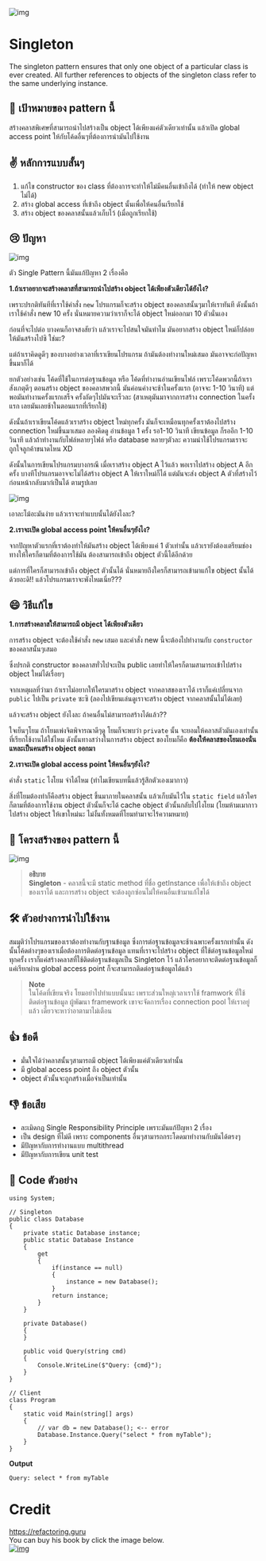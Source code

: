 ![img](assets/singleton/singleton-mini-2x.png)
# Singleton
The singleton pattern ensures that only one object of a particular class is ever created. All further references to objects of the singleton class refer to the same underlying instance.

## 🎯 เป้าหมายของ pattern นี้
สร้างคลาสพิเศษที่สามารถนำไปสร้างเป็น object ได้เพียงแค่ตัวเดียวเท่านั้น แล้วเปิด global access point ให้กับโค้ดอื่นๆที่ต้องการนำมันไปใช้งาน

## ✌ หลักการแบบสั้นๆ
1. แก้ไข constructor ของ class ที่ต้องการจะทำให้ไม่มีคนอื่นเข้าถึงได้ (ทำให้ new object ไม่ได้)
1. สร้าง global access ที่เข้าถึง object นั้นเพื่อให้คนอื่นเรียกใช้
1. สร้าง object ของคลาสนั้นแล้วเก็บไว้ (เมื่อถูกเรียกใช้)

## 😢 ปัญหา
![img](assets/singleton/singleton.png)

ตัว Single Pattern นี้มันแก้ปัญหา 2 เรื่องคือ

**1.ถ้าเราอยากจะสร้างคลาสที่สามารถนำไปสร้าง object ได้เพียงตัวเดียวได้ยังไง?**

เพราะปรกติทันทีที่เราใช้คำสั่ง `new` โปรแกรมก็จะสร้าง object ของคลาสนั้นๆมาให้เราทันที ดังนั้นถ้าเราใช้คำสั่ง new 10 ครั้ง นั่นหมายความว่าเราก็จะได้ object ใหม่ออกมา 10 ตัวนั่นเอง

ก่อนที่จะไปต่อ บางคนก็อาจสงสัยว่า แล้วเราจะไปสนใจมันทำไม มันอยากสร้าง object ใหม่ก็ปล่อยให้มันสร้างไปซิ ใช่มะ?

แต่ถ้าเราคิดดูดีๆ ของบางอย่างเวลาที่เราเขียนโปรแกรม ถ้ามันต้องทำงานใหม่เสมอ มันอาจจะก่อปัญหาขึ้นมาก็ได้ 

ยกตัวอย่างเช่น โค้ดที่ใช้ในการต่อฐานข้อมูล หรือ โค้ดที่ทำงานอ่านเขียนไฟล์ เพราะโค้ดพวกนี้ถ้าเราสังเกตุดีๆ ตอนสร้าง object ของคลาสพวกนี้ มันค่อนค่างจะช้าในครั้งแรก (อาจจะ 1-10 วินาที) แต่พอมันทำงานครั้งแรกเสร็จ ครั้งถัดๆไปมันจะเร็วละ (สาเหตุมันมาจากการสร้าง connection ในครั้งแรก เลยมันเลยช้าในตอนแรกที่เรียกใช้)

ดังนั้นถ้าเราเขียนโค้ดแล้วเราสร้าง object ใหม่ทุกครั้ง มันก็จะเหมือนทุกครั้งเราต้องไปสร้าง connection ใหม่ขึ้นมาเสมอ ลองคิดดู อ่านข้อมูล 1 ครั้ง รอ1-10 วินาที เขียนข้อมูล ก็รออีก 1-10 วินาที แล้วถ้าทำงานกับไฟล์หลายๆไฟล์ หรือ database หลายๆตัวละ ความน่าใช้โปรแกรมเราจะถูกใจลูกค้าขนาดไหน XD

ดังนั้นในการเขียนโปรแกรมบางกรณี เมื่อเราสร้าง object A ไว้แล้ว พอเราไปสร้าง object A อีกครั้ง บางทีโปรแกรมอาจจะไม่ได้สร้าง object A ให้เราใหม่ก็ได้ แต่มันจะส่ง object A ตัวที่สร้างไว้ก่อนหน้ากลับมาก๋เป็นได้ ตามรูปเลย

![img](assets/singleton/singleton-comic-1-en.png)

เอาละโม้อะมันง่าย แล้วเราจะทำแบบนั้นได้ยังไงละ?

**2.เราจะเปิด global access point ให้คนอื่นๆยังไง?**

จากปัญหาตัวแรกที่เราต้องทำให้มันสร้าง object ได้เพียงแค่ 1 ตัวเท่านั้น แล้วเรายังต้องเตรียมช่องทางให้ใครก็ตามที่ต้องการใช้มัน ต้องสามารถเข้าถึง object ตัวนี้ได้อีกด้วย

แต่การที่ใครก็สามารถเข้าถึง object ตัวนั้นได้ นั่นหมายถึงใครก็สามารถเข้ามาแก้ไข object นั้นได้ด้วยอะดิ!! แล้วโปรแกรมเราจะพังไหมเนี่ย???

## 😄 วิธีแก้ไข
**1.การสร้างคลาสให้สามารถมี object ได้เพียงตัวเดียว**  

การสร้าง object จะต้องใช้คำสั่ง `new` เสมอ และคำสั่ง new นี้จะต้องไปทำงานกับ `constructor` ของคลาสนั้นๆเสมอ

ซึ่งปรกติ constructor ของคลาสทั่วไปจะเป็น public เลยทำให้ใครก็ตามสามารถเข้าไปสร้าง object ใหม่ได้เรื่อยๆ

จากเหตุผลที่ว่ามา ถ้าเราไม่อยากให้ใครมาสร้าง object จากคลาสของเราได้ เราก็แค่เปลี่ยนจาก `public` ไปเป็น `private` ซะซิ (ลองไปเขียนเล่นดูเราจะสร้าง object จากคลาสนั้นไม่ได้เลย)

แล้วจะสร้าง object ยังไงละ ถ้าคนอื่นไม่สามารถสร้างได้แล้ว??

ใจเย็นๆโยม ถ้าโยมเพ่งจิตพิจารณาดีๆดู โยมก็จะพบว่า `private` นั้น จะยอมให้คลาสตัวมันเองเท่านั้นที่เรียกใช้งานได้ใช่ไหม ดังนั้นทางสว่างในการสร้าง object ของโยมก็คือ **ต้องให้คลาสของโยมเองนั่นแหละเป็นคนสร้าง object ออกมา**

**2.เราจะเปิด global access point ให้คนอื่นๆยังไง?**

คำสั่ง `static` ไงโยม จำได้ไหม (ทำไมเขียนบทนี้แล้วรู้สึกตัวเองเมากาว)

สิ่งที่โยมต้องทำก็คือสร้าง object ขึ้นมาภายในคลาสนั้น แล้วเก็บมันไว้ใน `static field` แล้วใครก็ตามที่ต้องการใช้งาน object ตัวนั้นก็จะได้ cache object ตัวนั้นกลับไปไงโยม (โยมห้ามเมากาวไปสร้าง object ให้เขาใหม่นะ ไม่งั้นทั้งหมดที่โยมทำมาจะไร้ความหมาย)

## 📌 โครงสร้างของ pattern นี้
![img](assets/singleton/structure.png)

> **อธิบาย**  
**Singleton** - คลาสนี้จะมี static method ที่ชื่อ getInstance เพื่อให้เข้าถึง object ของเราได้ และการสร้าง object จะต้องถูกซ่อนไม่ให้คนอื่นเข้ามาแก้ไขได้

## 🛠 ตัวอย่างการนำไปใช้งาน
สมมุติว่าโปรแกรมของเราต้องทำงานกับฐานข้อมูล ซึ่งการต่อฐานข้อมูลจะช้าเฉพาะครั้งแรกเท่านั้น ดังนั้นโค้ดต่างๆของเราเมื่อต้องการติดต่อฐานข้อมูล แทนที่เราจะไปสร้าง object ที่ใช้ต่อฐานข้อมูลใหม่ทุกครั้ง เราก็แค่สร้างคลาสที่ใช้ติดต่อฐานข้อมูลเป็น Singleton ไว้ แล้วใครอยากจะติดต่อฐานข้อมูลก็แค่เรียกผ่าน global access point ก็จะสามารถติดต่อฐานข้อมูลได้แล้ว

> **Note**  
ในโค้ดที่เขียนจริง โยมอย่าไปทำแบบนั้นนะ เพราะส่วนใหญ่เวลาเราใช้ framwork ที่ใช้ติดต่อฐานข้อมูล ผู้พัฒนา framework เขาจะจัดการเรื่อง connection pool ให้เราอยู่แล้ว เดี๋ยวจะหาว่าอาตามาไม่เตือน

## 👍 ข้อดี
* มั่นใจได้ว่าคลาสนั้นๆสามารถมี object ได้เพียงแค่ตัวเดียวเท่านั้น
* มี global access point ถึง object ตัวนั้น
* object ตัวนั้นจะถูกสร้างเมื่อจำเป็นเท่านั้น

## 👎 ข้อเสีย
* ละเมิดกฏ Single Responsibility Principle เพราะมันแก้ปัญหา 2 เรื่อง
* เป็น design ที่ไม่ดี เพราะ components อื่นๆสามารถกระโดดมาทำงานกับมันได้ตรงๆ
* มีปัญหากับการทำงานแบบ multithread
* มีปัญหากับการเขียน unit test

## ‍‍📝 Code ตัวอย่าง
```
using System;

// Singleton
public class Database
{
    private static Database instance;
    public static Database Instance 
    {
        get
        {
            if(instance == null)
            {
                instance = new Database();
            }
            return instance;
        }
    }

    private Database()
    {
    }

    public void Query(string cmd)
    {
        Console.WriteLine($"Query: {cmd}");
    }
}

// Client
class Program
{
    static void Main(string[] args)
    {
        // var db = new Database(); <-- error
        Database.Instance.Query("select * from myTable");
    }
}
```

**Output**
```
Query: select * from myTable
```

# Credit
https://refactoring.guru  
You can buy his book by click the image below.  
[![img](https://refactoring.guru/images/patterns/book/web-cover-en.png)](https://refactoring.guru/design-patterns/book#buy-now)  